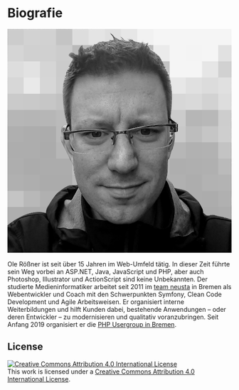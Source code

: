 # Biografie

![Ole Rößner](oroessner-2020-1000px.png)

Ole Rößner ist seit über 15 Jahren im Web-Umfeld tätig. In dieser Zeit führte sein Weg vorbei an ASP.NET, Java, JavaScript und PHP, aber auch Photoshop, Illustrator und ActionScript sind keine Unbekannten. Der studierte Medieninformatiker arbeitet seit 2011 im [team neusta](https://www.team-neusta.de/) in Bremen als Webentwickler und Coach mit den Schwerpunkten Symfony, Clean Code Development und Agile Arbeitsweisen. Er organisiert interne Weiterbildungen und hilft Kunden dabei, bestehende Anwendungen – oder deren Entwickler – zu modernisieren und qualitativ voranzubringen. Seit Anfang 2019 organisiert er die [PHP Usergroup in Bremen](https://phpughb.github.io/).

## License

[![Creative Commons Attribution 4.0 International License](https://i.creativecommons.org/l/by/4.0/88x31.png "Creative Commons Attribution 4.0 International License")](http://creativecommons.org/licenses/by/4.0/)    
This work is licensed under a [Creative Commons Attribution 4.0 International License](http://creativecommons.org/licenses/by/4.0/).
